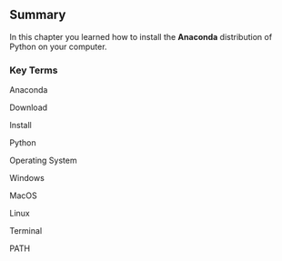 
## Summary
In this chapter you learned how to install the **Anaconda** distribution of Python on your computer.
### Key Terms
Anaconda

Download

Install

Python

Operating System

Windows

MacOS

Linux

Terminal

PATH
 

